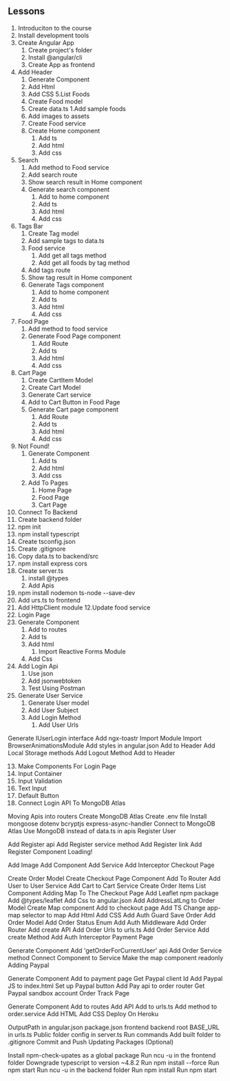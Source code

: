 ## Lessons
1. Introduciton to the course
2. Install development tools
3. Create Angular App
   1. Create project's folder
   2. Install @angular/cli
   3. Create App as frontend
4. Add Header
   1. Generate Component
   2. Add Html
   3. Add CSS
5.List Foods
   1. Create Food model
   2. Create data.ts
      1.Add sample foods
   3. Add images to assets
   4. Create Food service
   5. Create Home component
      1. Add ts
      2. Add html
      3. Add css
6. Search
    1. Add method to Food service
    2. Add search route
    3. Show search result in Home component
    4. Generate search component
       1. Add to home component
       2. Add ts
       3. Add html
       4. Add css
7. Tags Bar
    1. Create Tag model
    2. Add sample tags to data.ts
    3. Food service
       1. Add get all tags method
       2. Add get all foods by tag method
    4. Add tags route
    5. Show tag result in Home component
    6. Generate Tags component
       1. Add to home component
       2. Add ts
       3. Add html
       4. Add css
8. Food Page
    1. Add method to food service
    2. Generate Food Page component
        1. Add Route
        2. Add ts
        3. Add html
        4. Add css
9. Cart Page
    1. Create CartItem Model
    2. Create Cart Model
    3. Generate Cart service
    4. Add to Cart Button in Food Page
    5. Generate Cart page component
        1. Add Route
        2. Add ts
        3. Add html
        4. Add css
10. Not Found!
    1. Generate Component
        1. Add ts
        2. Add html
        3. Add css
    2. Add To Pages
        1. Home Page
        2. Food Page
        3. Cart Page
11. Connect To Backend
   1. Create backend folder
   2. npm init
   3. npm install typescript
   4. Create tsconfig.json
   5. Create .gitignore
   6. Copy data.ts to backend/src
   7. npm install express cors
   8. Create server.ts
      1. install @types
      2. Add Apis
   9. npm install nodemon ts-node --save-dev
   10. Add urs.ts to frontend
   11. Add HttpClient module
   12.Update food service
12. Login Page
   1. Generate Component
      1. Add to routes
      2. Add ts
      3. Add html
         1. Import Reactive Forms Module
      4. Add Css
   2. Add Login Api
      1. Use json
      2. Add jsonwebtoken
      3. Test Using Postman
   3. Generate User Service
      1. Generate User model
      2. Add User Subject
      3. Add Login Method
         1. Add User Urls

Generate IUserLogin interface
Add ngx-toastr
Import Module
Import BrowserAnimationsModule
Add styles in angular.json
Add to Header
Add Local Storage methods
Add Logout Method
Add to Header

13. Make Components For Login Page
   1. Input Container
   2. Input Validation
   3. Text Input
   4. Default Button
14. Connect Login API To MongoDB Atlas

Moving Apis into routers
Create MongoDB Atlas
Create .env file
Install
mongoose
dotenv
bcryptjs
express-async-handler
Connect to MongoDB Atlas
Use MongoDB instead of data.ts in apis
Register User

Add Register api
Add Register service method
Add Register link
Add Register Component
Loading!

Add Image
Add Component
Add Service
Add Interceptor
Checkout Page

Create Order Model
Create Checkout Page Component
Add To Router
Add User to User Service
Add Cart to Cart Service
Create Order Items List Component
Adding Map To The Checkout Page
Add Leaflet npm package
Add @types/leaflet
Add Css to angular.json
Add AddressLatLng to Order Model
Create Map component
Add to checkout page
Add TS
Change app-map selector to map
Add Html
Add CSS
Add Auth Guard
Save Order
Add Order Model
Add Order Status Enum
Add Auth Middleware
Add Order Router
Add create API
Add Order Urls to urls.ts
Add Order Service
Add create Method
Add Auth Interceptor
Payment Page

Generate Component
Add 'getOrderForCurrentUser' api
Add Order Service method
Connect Component to Service
Make the map component readonly
Adding Paypal

Generate Component
Add to payment page
Get Paypal client Id
Add Paypal JS to index.html
Set up Paypal button
Add Pay api to order router
Get Paypal sandbox account
Order Track Page

Generate Component
Add to routes
Add API
Add to urls.ts
Add method to order.service
Add HTML
Add CSS
Deploy On Heroku

OutputPath in angular.json
package.json
frontend
backend
root
BASE_URL in urls.ts
Public folder config in server.ts
Run commands
Add built folder to .gitignore
Commit and Push
Updating Packages (Optional)

Install npm-check-upates as a global package
Run ncu -u in the frontend folder
Downgrade typescript to version ~4.8.2
Run npm install --force
Run npm start
Run ncu -u in the backend folder
Run npm install
Run npm start